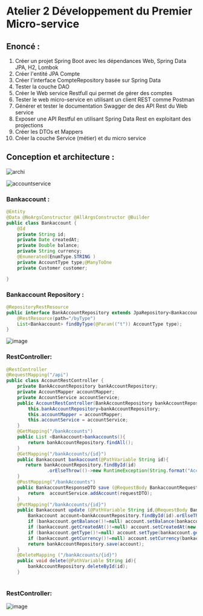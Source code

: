 # Atelier 2 Développement du Premier Micro-service
## Enoncé :
1. Créer un projet Spring Boot avec les dépendances Web, Spring Data JPA, H2, Lombok
2. Créer l'entité JPA Compte
3. Créer l'interface CompteRepository basée sur Spring Data
4. Tester la couche DAO
5. Créer le Web service Restfull qui permet de gérer des comptes
6. Tester le web micro-service en utilisant un client REST comme Postman
7. Générer et tester le documentation Swagger de des API Rest du Web service
8. Exposer une API Restful en utilisant Spring Data Rest en exploitant des projections
9. Créer les DTOs et Mappers
10. Créer la couche Service (métier) et du micro service

##  Conception et architecture :
![archi](https://user-images.githubusercontent.com/101510983/200371852-06eaf710-4b2a-41c2-897c-f30cdbb91233.png)


![accountservice](https://user-images.githubusercontent.com/101510983/198897988-5066fe78-1764-4de5-b94f-e8206029f69c.png)

### Bankaccount :
```java
@Entity
@Data @NoArgsConstructor @AllArgsConstructor @Builder
public class Bankaccount {
    @Id
    private String id;
    private Date createdAt;
    private Double balance;
    private String currency;
    @Enumerated(EnumType.STRING )
    private AccountType type;@ManyToOne
    private Customer customer;

}
```
### Bankaccount Repository :
```java
@RepositoryRestResource
public interface BankAccountRepository extends JpaRepository<Bankaccount,String> {
    @RestResource(path="/byType")
    List<Bankaccount> findByType(@Param(("t")) AccountType type);
}
```
![image](https://user-images.githubusercontent.com/101510983/200375526-f4e7444b-02b8-4cb6-946c-5f8e309ab622.png)



### RestController:

```java
@RestController
@RequestMapping("/api")
public class AccountRestController {
    private BankAccountRepository bankAccountRepository;
    private AccountMapper accountMapper;
    private AccountService accountService;
    public AccountRestController(BankAccountRepository bankAccountRepository, AccountMapper accountMapper, AccountService accountService){
        this.bankAccountRepository=bankAccountRepository;
        this.accountMapper = accountMapper;
        this.accountService = accountService;
    }
    @GetMapping("/bankAccounts")
    public List <Bankaccount>bankaccounts(){
        return bankAccountRepository.findAll();
    }
    @GetMapping("/bankAccounts/{id}")
    public Bankaccount bankaccount(@PathVariable String id){
       return bankAccountRepository.findById(id)
               .orElseThrow(()->new RuntimeException(String.format("Account %s not found ",id)));
    }
    @PostMapping("/bankAccounts")
    public BankaccountResponseDTO save (@RequestBody BankaccountRequestDTO requestDTO){
        return  accountService.addAccount(requestDTO);
    }
    @PutMapping("/bankAccounts/{id}")
    public Bankaccount update (@PathVariable String id,@RequestBody Bankaccount bankaccount){
        Bankaccount account=bankAccountRepository.findById(id).orElseThrow();
        if (bankaccount.getBalance()!=null) account.setBalance(bankaccount.getBalance());
        if (bankaccount.getCreatedAt()!=null) account.setCreatedAt(new Date());
        if (bankaccount.getType()!=null) account.setType(bankaccount.getType());
        if (bankaccount.getCurrency()!=null) account.setCurrency(bankaccount.getCurrency());
        return bankAccountRepository.save(account);
    }
    @DeleteMapping ("/bankAccounts/{id}")
    public void delete(@PathVariable String id){
        bankAccountRepository.deleteById(id);
    }
    
  ```

### RestController:
![image](https://user-images.githubusercontent.com/101510983/200377077-767dd0d3-e3fe-42cf-a5b3-76831def8027.png)

